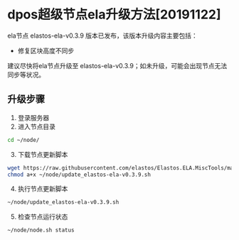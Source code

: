 # dpos超级节点ela升级方法[20191122]

ela节点 elastos-ela-v0.3.9 版本已发布，该版本升级内容主要包括：
- 修复区块高度不同步

建议尽快将ela节点升级至 elastos-ela-v0.3.9；如未升级，可能会出现节点无法同步等状况。

## 升级步骤

1. 登录服务器
2. 进入节点目录

```bash
cd ~/node/
```

3. 下载节点更新脚本

```bash
wget https://raw.githubusercontent.com/elastos/Elastos.ELA.MiscTools/master/script/ela/update_elastos-ela-v0.3.9.sh;
chmod a+x ~/node/update_elastos-ela-v0.3.9.sh
```

4. 执行节点更新脚本

```bash
~/node/update_elastos-ela-v0.3.9.sh
```

5. 检查节点运行状态

```bash
~/node/node.sh status
```